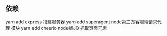 ## 依赖


yarn add express 搭建服务器
yarn add superagent node第三方客服端请求代理 模块
yarn add cheerio node版JQ 抓取页面元素
